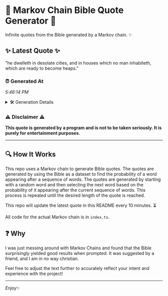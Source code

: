 # 📖 Markov Chain Bible Quote Generator 📖

Infinite quotes from the Bible generated by a Markov chain. ✨

## ✨ Latest Quote ✨
"he dwelleth in desolate cities, and in houses which no man inhabiteth, which are ready to become heaps."

### ⏰ Generated At
*5:46:14 PM*

<details>
    <summary>🛠️ Generation Details</summary>
    <p>
        <strong>🌱 Seed:</strong> he<br>
        <strong>🔄 Iterations:</strong> 17<br>
        <strong>📜 Context History:</strong><br>[ he ]: dwelleth<br>[ he, dwelleth ]: in<br>[ he, dwelleth, in ]: desolate<br>[ he, dwelleth, in, desolate ]: cities,<br>[ he, dwelleth, in, desolate, cities, ]: and<br>[ he, dwelleth, in, desolate, cities,, and ]: in<br>[ dwelleth, in, desolate, cities,, and, in ]: houses<br>[ in, desolate, cities,, and, in, houses ]: which<br>[ desolate, cities,, and, in, houses, which ]: no<br>[ cities,, and, in, houses, which, no ]: man<br>[ and, in, houses, which, no, man ]: inhabiteth,<br>[ in, houses, which, no, man, inhabiteth, ]: which<br>[ houses, which, no, man, inhabiteth,, which ]: are<br>[ which, no, man, inhabiteth,, which, are ]: ready<br>[ no, man, inhabiteth,, which, are, ready ]: to<br>[ man, inhabiteth,, which, are, ready, to ]: become<br>[ inhabiteth,, which, are, ready, to, become ]: heaps.<br>
    </p>
</details>

### ⚠️ Disclaimer ⚠️
**This quote is generated by a program and is not to be taken seriously. It is purely for entertainment purposes.**

---

## 🔍 How It Works

This repo uses a Markov chain to generate Bible quotes. The quotes are generated by using the Bible as a dataset to find the probability of a word appearing after a sequence of words. The quotes are generated by starting with a random word and then selecting the next word based on the probability of it appearing after the current sequence of words. This process is repeated until the desired length of the quote is reached.

This repo will update the latest quote in this README every 10 minutes. ⏳

All code for the actual Markov chain is in `index.ts`.

## ❓ Why

I was just messing around with Markov Chains and found that the Bible surprisingly yielded good results when prompted. 
It was suggested by a friend, and I am in no way christian.

Feel free to adjust the text further to accurately reflect your intent and experience with the project!

---

*Enjoy*✨

